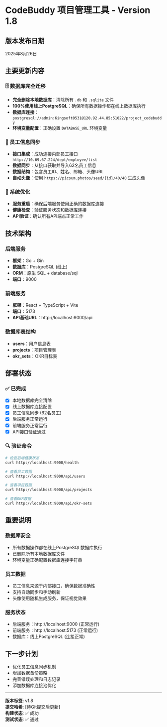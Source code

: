 # CodeBuddy 项目管理工具 - Version 1.8

## 版本发布日期
2025年8月26日

## 主要更新内容

### 🗄️ 数据库完全迁移
- **完全删除本地数据库**：清除所有 `.db` 和 `.sqlite` 文件
- **100%使用线上PostgreSQL**：确保所有数据操作都在线上数据库执行
- **数据库连接**：`postgresql://admin:Kingsoft0531@120.92.44.85:51022/project_codebuddy`
- **环境变量配置**：正确设置 `DATABASE_URL` 环境变量

### 👥 员工信息同步
- **接口集成**：成功连接内部员工接口 `http://10.69.67.224/dept/employee/list`
- **数据同步**：从接口获取并导入62名员工信息
- **数据结构**：包含员工ID、姓名、邮箱、头像URL
- **自动头像**：使用 `https://picsum.photos/seed/{id}/40/40` 生成头像

### 🔧 系统优化
- **服务重启**：确保后端服务使用正确的数据库连接
- **健康检查**：验证服务状态和数据库连接
- **API验证**：确认所有API端点正常工作

## 技术架构

### 后端服务
- **框架**：Go + Gin
- **数据库**：PostgreSQL (线上)
- **ORM**：原生 SQL + database/sql
- **端口**：9000

### 前端服务
- **框架**：React + TypeScript + Vite
- **端口**：5173
- **API基础URL**：http://localhost:9000/api

### 数据库表结构
- **users**：用户信息表
- **projects**：项目管理表
- **okr_sets**：OKR目标表

## 部署状态

### ✅ 已完成
- [x] 本地数据库完全清除
- [x] 线上数据库连接配置
- [x] 员工信息同步 (62名员工)
- [x] 后端服务正常运行
- [x] 前端服务正常运行
- [x] API接口验证通过

### 🔍 验证命令
```bash
# 检查后端健康状态
curl http://localhost:9000/health

# 查看员工数据
curl http://localhost:9000/api/users

# 查看项目数据
curl http://localhost:9000/api/projects

# 查看OKR数据
curl http://localhost:9000/api/okr-sets
```

## 重要说明

### 数据库安全
- 所有数据操作都在线上PostgreSQL数据库执行
- 已删除所有本地数据库文件
- 环境变量正确配置数据库连接字符串

### 员工数据
- 员工信息来源于内部接口，确保数据准确性
- 支持自动同步和手动刷新
- 头像使用随机生成服务，保证视觉效果

### 服务状态
- 后端服务：http://localhost:9000 (正常运行)
- 前端服务：http://localhost:5173 (正常运行)
- 数据库：线上PostgreSQL (连接正常)

## 下一步计划
- 优化员工信息同步机制
- 增加数据备份策略
- 完善错误处理和日志记录
- 添加数据库连接池优化

---

**版本标签**: v1.8  
**提交哈希**: [待Git提交后更新]  
**构建状态**: ✅ 成功  
**测试状态**: ✅ 通过